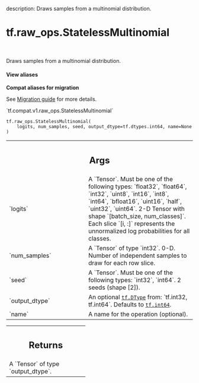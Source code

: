 description: Draws samples from a multinomial distribution.

<div itemscope itemtype="http://developers.google.com/ReferenceObject">
<meta itemprop="name" content="tf.raw_ops.StatelessMultinomial" />
<meta itemprop="path" content="Stable" />
</div>

# tf.raw_ops.StatelessMultinomial

<!-- Insert buttons and diff -->

<table class="tfo-notebook-buttons tfo-api nocontent" align="left">

</table>



Draws samples from a multinomial distribution.

<section class="expandable">
  <h4 class="showalways">View aliases</h4>
  <p>
<b>Compat aliases for migration</b>
<p>See
<a href="https://www.tensorflow.org/guide/migrate">Migration guide</a> for
more details.</p>
<p>`tf.compat.v1.raw_ops.StatelessMultinomial`</p>
</p>
</section>

<pre class="devsite-click-to-copy prettyprint lang-py tfo-signature-link">
<code>tf.raw_ops.StatelessMultinomial(
    logits, num_samples, seed, output_dtype=tf.dtypes.int64, name=None
)
</code></pre>



<!-- Placeholder for "Used in" -->


<!-- Tabular view -->
 <table class="responsive fixed orange">
<colgroup><col width="214px"><col></colgroup>
<tr><th colspan="2"><h2 class="add-link">Args</h2></th></tr>

<tr>
<td>
`logits`
</td>
<td>
A `Tensor`. Must be one of the following types: `float32`, `float64`, `int32`, `uint8`, `int16`, `int8`, `int64`, `bfloat16`, `uint16`, `half`, `uint32`, `uint64`.
2-D Tensor with shape `[batch_size, num_classes]`.  Each slice `[i, :]`
represents the unnormalized log probabilities for all classes.
</td>
</tr><tr>
<td>
`num_samples`
</td>
<td>
A `Tensor` of type `int32`.
0-D.  Number of independent samples to draw for each row slice.
</td>
</tr><tr>
<td>
`seed`
</td>
<td>
A `Tensor`. Must be one of the following types: `int32`, `int64`.
2 seeds (shape [2]).
</td>
</tr><tr>
<td>
`output_dtype`
</td>
<td>
An optional <a href="../../tf/dtypes/DType.md"><code>tf.DType</code></a> from: `tf.int32, tf.int64`. Defaults to <a href="../../tf.md#int64"><code>tf.int64</code></a>.
</td>
</tr><tr>
<td>
`name`
</td>
<td>
A name for the operation (optional).
</td>
</tr>
</table>



<!-- Tabular view -->
 <table class="responsive fixed orange">
<colgroup><col width="214px"><col></colgroup>
<tr><th colspan="2"><h2 class="add-link">Returns</h2></th></tr>
<tr class="alt">
<td colspan="2">
A `Tensor` of type `output_dtype`.
</td>
</tr>

</table>


